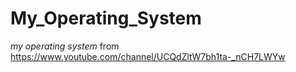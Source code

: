 # My_Operating_System
*my operating system*
 from https://www.youtube.com/channel/UCQdZltW7bh1ta-_nCH7LWYw
